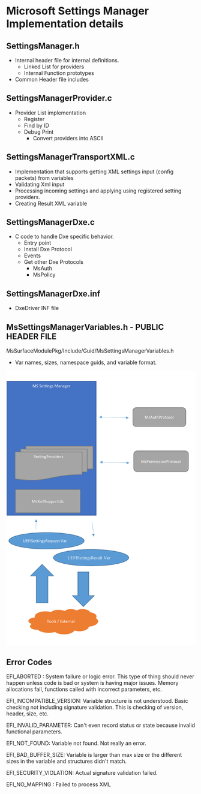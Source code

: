# Microsoft Settings Manager Implementation details

## SettingsManager.h

- Internal header file for internal definitions.
  - Linked List for providers
  - Internal Function prototypes
- Common Header file includes

## SettingsManagerProvider.c

- Provider List implementation
  - Register
  - Find by ID
  - Debug Print
    - Convert providers into ASCII

## SettingsManagerTransportXML.c

- Implementation that supports getting XML settings input (config
    packets) from variables
- Validating Xml input
- Processing incoming settings and applying using registered setting
    providers.
- Creating Result XML variable

## SettingsManagerDxe.c

- C code to handle Dxe specific behavior.
  - Entry point
  - Install Dxe Protocol
  - Events
  - Get other Dxe Protocols
    - MsAuth
    - MsPolicy

## SettingsManagerDxe.inf

- DxeDriver INF file

## MsSettingsManagerVariables.h - PUBLIC HEADER FILE

MsSurfaceModulePkg/Include/Guid/MsSettingsManagerVariables.h

- Var names, sizes, namespace guids, and variable format.

![Interaction](ScreenShots/SettingsManagerDiagram.png)

## Error Codes

EFI_ABORTED : System failure or logic error. This type of thing should
never happen unless code is bad or system is having major issues. Memory
allocations fail, functions called with incorrect parameters, etc.

EFI_INCOMPATIBLE_VERSION: Variable structure is not understood. Basic
checking not including signature validation. This is checking of
version, header, size, etc.

EFI_INVALID_PARAMETER: Can't even record status or state because invalid
functional parameters.

EFI_NOT_FOUND: Variable not found. Not really an error.

EFI_BAD_BUFFER_SIZE: Variable is larger than max size or the
different sizes in the variable and structures didn't match.

EFI_SECURITY_VIOLATION: Actual signature validation failed.

EFI_NO_MAPPING : Failed to process XML
